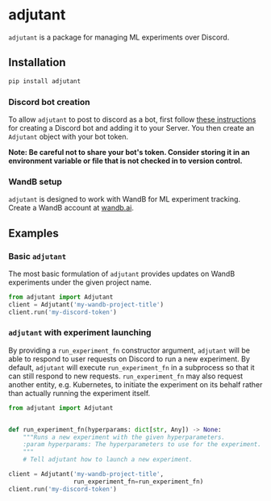 # adjutant

`adjutant` is a package for managing ML experiments over Discord.

## Installation

```bash
pip install adjutant
```

### Discord bot creation

To allow `adjutant` to post to discord as a bot, first follow [these instructions](https://discordpy.readthedocs.io/en/stable/discord.html) for creating a Discord bot and adding it to your Server. You then create an `Adjutant` object with your bot token.

**Note: Be careful not to share your bot's token. Consider storing it in an environment variable or file that is not checked in to version control.**

### WandB setup

`adjutant` is designed to work with WandB for ML experiment tracking. Create a WandB account at [wandb.ai](https://wandb.ai/).

## Examples

### Basic `adjutant`

The most basic formulation of `adjutant` provides updates on WandB experiments under the given project name.

```python
from adjutant import Adjutant
client = Adjutant('my-wandb-project-title')
client.run('my-discord-token')
```

### `adjutant` with experiment launching

By providing a `run_experiment_fn` constructor argument, `adjutant` will be able to respond to user requests on Discord to run a new experiment. By default, `adjutant` will execute `run_experiment_fn` in a subprocess so that it can still respond to new requests. `run_experiment_fn` may also request another entity, e.g. Kubernetes, to initiate the experiment on its behalf rather than actually running the experiment itself.

```python
from adjutant import Adjutant


def run_experiment_fn(hyperparams: dict[str, Any]) -> None:
    """Runs a new experiment with the given hyperparameters.
    :param hyperparams: The hyperparameters to use for the experiment.
    """
    # Tell adjutant how to launch a new experiment.

client = Adjutant('my-wandb-project-title',
                  run_experiment_fn=run_experiment_fn)
client.run('my-discord-token')
```
